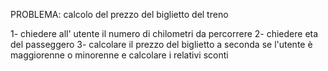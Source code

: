 PROBLEMA: calcolo del prezzo del biglietto del treno

1- chiedere all' utente il numero di chilometri da percorrere 
2- chiedere eta del passeggero
3- calcolare il prezzo del biglietto a seconda se l'utente è maggiorenne o minorenne e calcolare i relativi sconti
